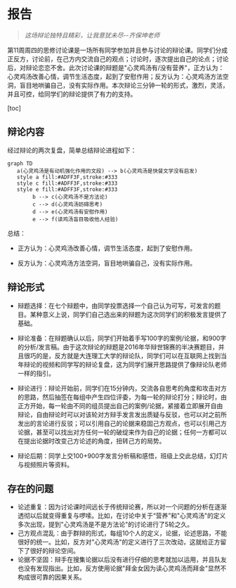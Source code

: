 # 报告

> *这场辩论独特且精彩，让我意犹未尽--齐保坤老师*

第11周周四的思修讨论课是一场所有同学参加并且参与讨论的辩论课。同学们分成正反方，讨论前，在己方内交流自己的观点；讨论时，逐次提出自己的论点；讨论后，对辩论恋恋不舍。此次讨论课的辩题是"心灵鸡汤有/没有营养"，正方认为：心灵鸡汤改善心情，调节生活态度，起到了安慰作用；反方认为：心灵鸡汤方法空洞，盲目地哄骗自己，没有实际作用。本次辩论三分钟一轮的形式，激烈，灵活，并且可控，给同学们的辩论提供了有力的支持。  



[toc]

## 辩论内容

经过辩论的两次复盘，简单总结辩论进程如下：

```mermaid
graph TD
   a(心灵鸡汤是有动机强化作用的文段) --> b(心灵鸡汤是快餐文学没有启发) 
   style a fill:#ADFF3F,stroke:#333
   style c fill:#ADFF3F,stroke:#333
   style e fill:#ADFF3F,stroke:#333
    	b --> c(心灵鸡汤不是方法论)
    	c --> d(心灵鸡汤妨碍思考)
    	d --> e(心灵鸡汤有安慰作用)
    	e --> f(读鸡汤盲目吸收他人经验)
```

总结：

- 正方认为：心灵鸡汤改善心情，调节生活态度，起到了安慰作用。

- 反方认为：心灵鸡汤方法空洞，盲目地哄骗自己，没有实际作用。

## 辩论形式

+ 辩题选择：在七个辩题中，由同学投票选择一个自己认为可写，可发言的题目。某种意义上说，同学们自己选出来的辩题为这次同学们的积极发言提供了基础。
+ 辩论准备：在辩题确认以后，同学们开始着手写100字的案例/论据，和900字的分析/发言稿。由于这次辩论的辩题是2016年华辩世锦赛的半决赛题目，并且很巧的是，反方就是大连理工大学的辩论队，同学们可以在互联网上找到当年辩论的视频和同学写的辩论复盘，这为同学们展开思路提供了像辩论队老师一样的指引。

+ 辩论进行：辩论开始前，同学们在15分钟内，交流各自思考的角度和攻击对方的思路，然后抽签在每组中产生四位评委，为每一轮的辩论打分；辩论时，由正方开始，每一轮由不同的组员提出自己的案例/论据，紧接着立即展开自由辩论，自由辩论时可以对该轮对方辩手发言发出质疑与反驳，也可以对之前所发出的言论进行反驳；可以引用自己的论据来稳固己方观点，也可以引用己方论据，甚至可以找出对方任何一轮的破绽来作为自己的论据；任何一方都可以在提出论据时改变己方论述的角度，扭转己方的局势。

+ 辩论后期：同学上交100+900字发言分析稿和感悟，班级上交此总结，幻灯片与视频照片等资料。

## 存在的问题

- 论述重复：因为讨论课时间远长于传统辩论赛，所以对一个问题的分析在逐渐透彻以后就变得重复与啰嗦。比如，在讨论中关于“营养”和"心灵鸡汤"的定义多次出现，提到"心灵鸡汤是不是方法论"的讨论进行了5轮之久。
- 己方观点混乱：由于群辩的形式，每组10个人的定义，论据，论述思路，不能很好的统一。比如，反方对"心灵鸡汤"的定义进行了三次改动，这就给正方留下了很好的辩论空间。
- 论据不坚固：辩手在搜集论据以后没有进行仔细的思考就加以运用，并且队友也没有发现指出。比如，反方使用论据"拜金女因为读心灵鸡汤而拜金"显然不构成很可靠的因果关系。